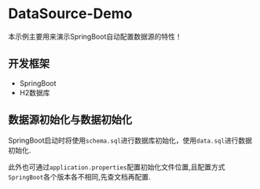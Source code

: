 # DataSource-Demo

本示例主要用来演示SpringBoot自动配置数据源的特性！

## 开发框架

+ SpringBoot
+ H2数据库

## 数据源初始化与数据初始化

SpringBoot启动时将使用`schema.sql`进行数据库初始化，使用`data.sql`进行数据初始化.

此外也可通过`application.properties`配置初始化文件位置,且配置方式`SpringBoot`各个版本各不相同,先查文档再配置.
